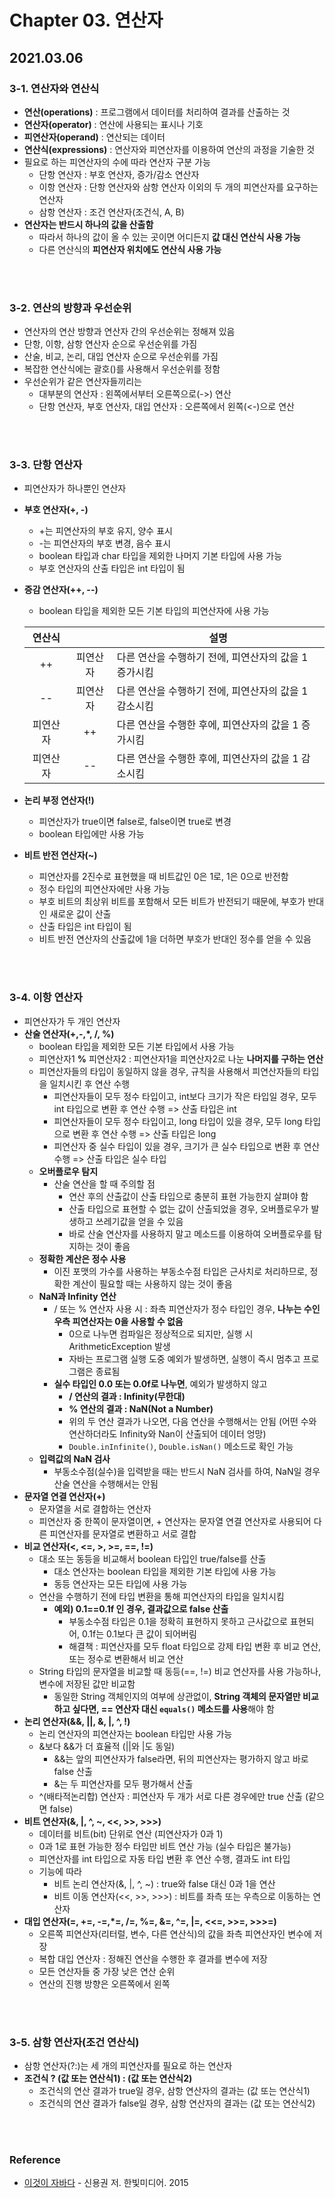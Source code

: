 # Chapter 03. 연산자

## 2021.03.06

### 3-1. 연산자와 연산식
- **연산(operations)** : 프로그램에서 데이터를 처리하여 결과를 산출하는 것
- **연산자(operator)** : 연산에 사용되는 표시나 기호
- **피연산자(operand)** : 연산되는 데이터
- **연산식(expressions)** : 연산자와 피연산자를 이용하여 연산의 과정을 기술한 것
- 필요로 하는 피연산자의 수에 따라 연산자 구분 가능
  - 단항 연산자 : 부호 연산자, 증가/감소 연산자
  - 이항 연산자 : 단항 연산자와 삼항 연산자 이외의 두 개의 피연산자를 요구하는 연산자
  - 삼항 연산자 : 조건 연산자(조건식, A, B)
- **연산자는 반드시 하나의 값을 산출함**
  - 따라서 하나의 값이 올 수 있는 곳이면 어디든지 **값 대신 연산식 사용 가능**
  - 다른 연산식의 **피연산자 위치에도 연산식 사용 가능**

<br>
<br>

### 3-2. 연산의 방향과 우선순위
- 연산자의 연산 방향과 연산자 간의 우선순위는 정해져 있음
- 단항, 이항, 삼항 연산자 순으로 우선순위를 가짐
- 산술, 비교, 논리, 대입 연산자 순으로 우선순위를 가짐
- 복잡한 연산식에는 괄호()를 사용해서 우선순위를 정함
- 우선순위가 같은 연산자들끼리는
  - 대부분의 연산자 : 왼쪽에서부터 오른쪽으로(->) 연산
  - 단항 연산자, 부호 연산자, 대입 연산자 : 오른쪽에서 왼쪽(<-)으로 연산

<br>
<br>

### 3-3. 단항 연산자
- 피연산자가 하나뿐인 연산자
- **부호 연산자(+, -)**
  - +는 피연산자의 부호 유지, 양수 표시
  - -는 피연산자의 부호 변경, 음수 표시
  - boolean 타입과 char 타입을 제외한 나머지 기본 타입에 사용 가능
  - 부호 연산자의 산출 타입은 int 타입이 됨
- **증감 연산자(++, --)**
  - boolean 타입을 제외한 모든 기본 타입의 피연산자에 사용 가능
  
  |연산식||설명|
  |:------:|:-:|---|
  |++|피연산자|다른 연산을 수행하기 전에, 피연산자의 값을 1 증가시킴|
  |--|피연산자|다른 연산을 수행하기 전에, 피연산자의 값을 1 감소시킴|
  |피연산자|++|다른 연산을 수행한 후에, 피연산자의 값을 1 증가시킴|
  |피연산자|--|다른 연산을 수행한 후에, 피연산자의 값을 1 감소시킴|
- **논리 부정 연산자(!)**
  - 피연산자가 true이면 false로, false이면 true로 변경
  - boolean 타입에만 사용 가능
- **비트 반전 연산자(~)**
  - 피연산자를 2진수로 표현했을 때 비트값인 0은 1로, 1은 0으로 반전함
  - 정수 타입의 피연산자에만 사용 가능
  - 부호 비트의 최상위 비트를 포함해서 모든 비트가 반전되기 때문에, 부호가 반대인 새로운 값이 산출
  - 산출 타입은 int 타입이 됨
  - 비트 반전 연산자의 산출값에 1을 더하면 부호가 반대인 정수를 얻을 수 있음

<br>
<br>

### 3-4. 이항 연산자
- 피연산자가 두 개인 연산자
- **산술 연산자(+,-,*, /, %)**
  - boolean 타입을 제외한 모든 기본 타입에서 사용 가능
  - 피연산자1 **%** 피연산자2 : 피연산자1을 피연산자2로 나눈 **나머지를 구하는 연산**
  - 피연산자들의 타입이 동일하지 않을 경우, 규칙을 사용해서 피연산자들의 타입을 일치시킨 후 연산 수행
    - 피연산자들이 모두 정수 타입이고, int보다 크기가 작은 타입일 경우, 모두 int 타입으로 변환 후 연산 수행 => 산출 타입은 int
    - 피연산자들이 모두 정수 타입이고, long 타입이 있을 경우, 모두 long 타입으로 변환 후 연산 수행 => 산출 타입은 long
    - 피연산자 중 실수 타입이 있을 경우, 크기가 큰 실수 타입으로 변환 후 연산 수행 => 산출 타입은 실수 타입
  - **오버플로우 탐지**
    - 산술 연산을 할 때 주의할 점
      - 연산 후의 산출값이 산출 타입으로 충분히 표현 가능한지 살펴야 함
      - 산출 타입으로 표현할 수 없는 값이 산출되었을 경우, 오버플로우가 발생하고 쓰레기값을 얻을 수 있음
      - 바로 산술 연산자를 사용하지 말고 메소드를 이용하여 오버플로우를 탐지하는 것이 좋음
  - **정확한 계산은 정수 사용**
    - 이진 포맷의 가수를 사용하는 부동소수점 타입은 근사치로 처리하므로, 정확한 계산이 필요할 때는 사용하지 않는 것이 좋음
  - **NaN과 Infinity 연산**
    - / 또는 % 연산자 사용 시 : 좌측 피연산자가 정수 타입인 경우, **나누는 수인 우측 피연산자는 0을 사용할 수 없음**
      - 0으로 나누면 컴파일은 정상적으로 되지만, 실행 시 ArithmeticException 발생
      - 자바는 프로그램 실행 도중 예외가 발생하면, 실행이 즉시 멈추고 프로그램은 종료됨
    - **실수 타입인 0.0 또는 0.0f로 나누면**, 예외가 발생하지 않고
      - **/ 연산의 결과 : Infinity(무한대)**
      - **% 연산의 결과 : NaN(Not a Number)**
      - 위의 두 연산 결과가 나오면, 다음 연산을 수행해서는 안됨 (어떤 수와 연산하더라도 Infinity와 Nan이 산출되어 데이터 엉망)
      - `Double.inInfinite()`, `Double.isNan()` 메소드로 확인 가능
  - **입력값의 NaN 검사**
    - 부동소수점(실수)을 입력받을 때는 반드시 NaN 검사를 하여, NaN일 경우 산술 연산을 수행해서는 안됨   
- **문자열 연결 연산자(+)**
  - 문자열을 서로 결합하는 연산자
  - 피연산자 중 한쪽이 문자열이면, + 연산자는 문자열 연결 연산자로 사용되어 다른 피연산자를 문자열로 변환하고 서로 결합 
- **비교 연산자(<, <=, >, >=, ==, !=)**
  - 대소 또는 동등을 비교해서 boolean 타입인 true/false를 산출
    - 대소 연산자는 boolean 타입을 제외한 기본 타입에 사용 가능
    - 동등 연산자는 모든 타입에 사용 가능
  - 연산을 수행하기 전에 타입 변환을 통해 피연산자의 타입을 일치시킴
    - **예외) 0.1==0.1f 인 경우, 결과값으로 false 산출**
      - 부동소수점 타입은 0.1을 정확히 표현하지 못하고 근사값으로 표현되어, 0.1f는 0.1보다 큰 값이 되어버림
      - 해결책 : 피연산자를 모두 float 타입으로 강제 타입 변환 후 비교 연산, 또는 정수로 변환해서 비교 연산
  - String 타입의 문자열을 비교할 때 동등(==, !=) 비교 연산자를 사용 가능하나, 변수에 저장된 값만 비교함
    - 동일한 String 객체인지의 여부에 상관없이, **String 객체의 문자열만 비교하고 싶다면, == 연산자 대신 `equals()` 메소드를 사용**해야 함  
- **논리 연산자(&&, ||, &, |, ^, !)**
  - 논리 연산자의 피연산자는 boolean 타입만 사용 가능
  - &보다 &&가 더 효율적 (||와 |도 동일)
    - &&는 앞의 피연산자가 false라면, 뒤의 피연산자는 평가하지 않고 바로 false 산출
    - &는 두 피연산자를 모두 평가해서 산출
  - ^(배타적논리합) 연산자 : 피연산자 두 개가 서로 다른 경우에만 true 산출 (같으면 false) 
- **비트 연산자(&, |, ^, ~, <<, >>, >>>)**
  - 데이터를 비트(bit) 단위로 연산 (피연산자가 0과 1)
  - 0과 1로 표현 가능한 정수 타입만 비트 연산 가능 (실수 타입은 불가능)
  - 피연산자를 int 타입으로 자동 타입 변환 후 연산 수행, 결과도 int 타입
  - 기능에 따라
    - 비트 논리 연산자(&, |, ^, ~) : true와 false 대신 0과 1을 연산
    - 비트 이동 연산자(<<, >>, >>>) : 비트를 좌측 또는 우측으로 이동하는 연산자 
- **대입 연산자(=, +=, -=,*=, /=, %=, &=, ^=, |=, <<=, >>=, >>>=)**
  - 오른쪽 피연산자(리터럴, 변수, 다른 연산식)의 값을 좌측 피연산자인 변수에 저장
  - 복합 대입 연산자 : 정해진 연산을 수행한 후 결과를 변수에 저장
  - 모든 연산자들 중 가장 낮은 연산 순위
  - 연산의 진행 방향은 오른쪽에서 왼쪽 

<br>
<br>

### 3-5. 삼항 연산자(조건 연산식)
- 삼항 연산자(?:)는 세 개의 피연산자를 필요로 하는 연산자
- **조건식 ? (값 또는 연산식1) : (값 또는 연산식2)**
  - 조건식의 연산 결과가 true일 경우, 삼항 연산자의 결과는 (값 또는 연산식1)
  - 조건식의 연산 결과가 false일 경우, 삼항 연산자의 결과는 (값 또는 연산식2)

<br>
<br>

### Reference
- [이것이 자바다](http://www.yes24.com/Product/Goods/15651484?OzSrank=2) - 신용권 저. 한빛미디어. 2015